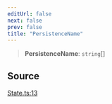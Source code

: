 ```yaml
---
editUrl: false
next: false
prev: false
title: "PersistenceName"
---
```


> **PersistenceName**: `string`[]

## Source

[State.ts:13](https://github.com/nodenogg-in/alpha-p2p/blob/fd5f5c9/packages/statekit/src/State.ts#L13)
